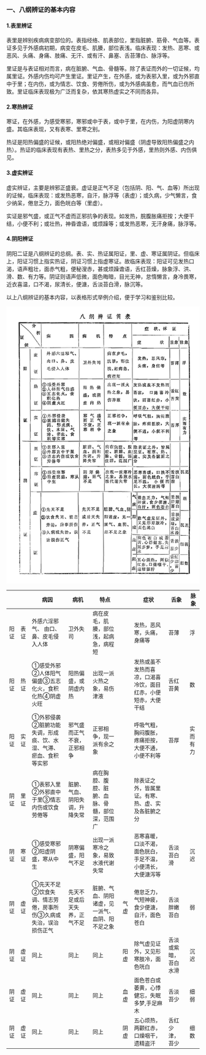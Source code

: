 ### 一、八纲辨证的基本内容

#### 1.表里辨证

表里是辨别疾病病变部位的。表指经络、肌表部位，里指脏腑、筋骨、气血等。表证多见于外感病初期，病变在皮毛、肌腠，部位表浅。临床表现：发热、恶寒、或恶风、头痛、身痛、肢痛、无汗、或有汗、鼻塞、舌苔薄白、脉浮等。

里证是与表证相对而言，病在脏腑、气血、骨髓等。除了表证而外的一切证候，均属里证。外感内伤均可产生里证。里证产生，在外感，或为表邪入里，或为外邪直中于里；在内伤，或为情志、饮食、劳倦所伤，或为外感病虽愈，而气血已伤所致。里证临床表现极为广泛而复杂，依其寒热虚实之不同而各异。

#### 2.寒热辨证

寒证，在外感，为感受寒邪，寒邪或中于表，或中于里，在内伤，为阳虚阴寒内盛。其临床表现，又有表寒、里寒之别。

热证是阳热偏盛的证候，或阳热绝对偏盛，或相对偏盛（阴虚导致阳热偏盛之内热）。热证的临床表现有表热、里热之分，表热多见于外感，里热则外感、内伤俱见。

#### 3.虚实辨证

虚实辨证，主要是辨邪正盛衰。虚证是正气不足（包括阴、阳、气、血等）所出现的证候，临床表现：或发热恶寒，自汗，脉浮等（表虚）；或久病，少气懒言，食少纳呆，倦怠乏力，面色㿠白等（里虚）。

实证是邪气盛，或正气不虚而正邪抗争的表现。如发热，脘腹胀痛拒按；大便干结，小便不利；或壮热，神昏谵语，或烦躁等；或发热恶寒，无汗身痛，脉浮等。

#### 4.阴阳辨证

阴阳二证是八纲辨证的总纲。表、实、热证属阳证，里、虚、寒证属阴证。但临床上，阳证习惯上指实热证，阴证习惯上指虚寒证。故临床表现：阳证可见发热口渴，语声粗壮，面赤气粗，便秘溲赤，甚或烦躁谵语，舌红苔燥，脉象浮、洪、滑、数、有力等。阴证则语声低微，面色晦暗，目光无神，怠惰懒言，身冷畏寒，近衣喜温，口不渴，尿清长，便溏，舌淡苔白滑，脉沉等。

以上八纲辨证的基本内容，以表格形式举例介绍，便于学习和鉴别比较。

![](img/6表1八纲辨证简表.jpg)

|      |      |病因|病机|特点|      |症状|舌象|脉象|
| ---- | ---- | ------------------------------------------------------------ | ------------------------------ | ------------------------------------------------ | ---- | ------------------------------------------------------------ | -------------------- | -------- |
|阳证|表证|外感六淫邪气、 由口、鼻、皮毛侵入人体|卫外失司|病在皮毛，肌腠，部位浅，起病急，病程短|      |发热，恶风寒，头痛，身痛等|苔薄|浮|
|阳证|热证|①感受外邪②人体阳气偏盛③五志化火，食积化热④阴虚火旺|阳热偏盛，或阴虚内热|出现一派火热之象，易伤津液|      |发热或虽不发热而喜凉，口渴喜冷饮，面目红赤，小便短赤，大便干结|舌红苔黄|数|
|阳证|实证|①外邪侵袭②脏腑功能失调，形成痰、饮、水湿、气滞、瘀血、食积等实邪|邪气盛而正气不衰，正邪相争|正邪相争，现一派有余之象|      |呼吸气粗，胸闷腹胀，疼痛拒按，大便不通，小便不利等|苔厚|实而有力|
|阴证|里证|①表邪入里②外邪直中于里③情志内伤或饮食劳倦等|脏腑、气血、阴阳失调，升降失常|病在胸腔、腹腔、脏腑、血脉、骨髓，部位深，范围广|      |除表证之外，皆属里证。有寒、热、虚、实及各脏腑之分|                      |          |
|阴证|寒证|①感受寒邪②阳虚阴盛，寒从中生|阴寒偏盛，阳气不足|出现一派寒冷之象，易致水液代谢失常|      |恶寒喜暖，口淡不渴，面色胱白，手足不温，小便清长，大便溏泻等|舌淡苔白滑|沉迟|
|阴证|虚证|①先天不足②饮食失调、情志劳倦，房事所伤③久病或失治，误治损伤正气|先天不足或后天失养，正气不足|脏腑、气血、阴阳诸虚，见一派气、血阴、阳不足之象|气虚|倦怠乏力，气短神疲，食少便溏，自汗，面色苍白|舌淡胖嫩苔白|弱|
|阴证|虚证|同上|同上|同上|阳虚|除气虚见证外，又见形寒肢冷，面色咣白| 舌淡或紫暗，苔白水滑|沉迟|
|阴证|虚证|同上|同上|同上|血虚|面色苍白或萎黄，心悸健忘，失眠多梦,手足麻木| 舌淡苔少|细弱|
|阴证|虚证|同上|同上|同上|阴虚|五心烦热，两颧红赤，口燥咽干，遗精盗汗| 舌红少津，苔少|细数|

